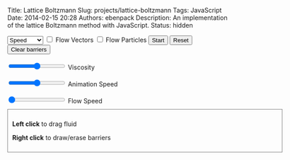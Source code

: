 Title: Lattice Boltzmann
Slug: projects/lattice-boltzmann
Tags: JavaScript
Date: 2014-02-15 20:28
Authors: ebenpack
Description: An implementation of the lattice Boltzmann method with JavaScript.
Status: hidden

<div class="main" style="position:relative;">
    <canvas id="boltzmann" style="background-color: black;" width='600' height='240'></canvas>
    <canvas id="vectorcanvas" style="position: absolute; left: 0; top: 0; pointer-events: none" width='600' height='240'></canvas>
    <canvas id="particlecanvas" style="position: absolute; left: 0; top: 0; pointer-events: none" width='600' height='240'></canvas>
    <canvas id="barriercanvas" style="position: absolute; left: 0; top: 0; pointer-events: none" width='600' height='240'></canvas>
     <div id="controls" class="controls">
        <select id="drawmode">
            <option value="speed">Speed</option>
            <option value="xvelocity">X Velocity</option>
            <option value="yvelocity">Y Velocity</option>
            <option value="density">Density</option>
            <option value="curl">Curl</option>
            <option value="nothing">Nothing</option>
        </select>
        <label><input id="flowvectors" type="checkbox" name="flowvectors"> Flow Vectors</label>
        <label><input id="flowparticles" type="checkbox" name="flowparticles"> Flow Particles</label>
        <button id="play">Start</button>
        <button id="reset">Reset</button>
        <button id="clearbarriers">Clear barriers</button>
        <br>
        <br>
        <label><input id="viscosity" type="range" name="viscosity" min="2" max="50"> Viscosity</label><br><br>
        <label><input id="speed" type="range" name="anim-speed" min="1" max="15"> Animation Speed</label><br><br>
        <label><input id="flow-speed" type="range" name="flow-speed" value="0" min="0" max="100"> Flow Speed</label>
    </div>
    <div style="border:1px solid gray; width: 600px; padding: 10px; margin-top:10px;">
        <p><b>Left click</b> to drag fluid</p>
        <p><b>Right click</b> to draw/erase barriers</p>
    </div>
    <div id="debug"></div>
</div>
<script src="{filename}/js/boltzmann.js"></script>
